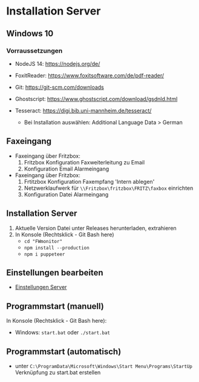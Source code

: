 # Installation Server

## Windows 10

### Vorraussetzungen

-   NodeJS 14: https://nodejs.org/de/
-   FoxitReader: https://www.foxitsoftware.com/de/pdf-reader/
-   Git: https://git-scm.com/downloads
-   Ghostscript: https://www.ghostscript.com/download/gsdnld.html
-   Tesseract: https://digi.bib.uni-mannheim.de/tesseract/

    -   Bei Installation auswählen: Additional Language Data > German

## Faxeingang

-   Faxeingang über Fritzbox:
    1. Fritzbox Konfiguration Faxweiterleitung zu Email
    2. Konfiguration Email Alarmeingang
-   Faxeingang über Fritzbox:
    1. Frtitzbox Konfiguration Faxempfang 'Intern ablegen'
    2. Netzwerklaufwerk für `\\Fritzbox\fritzbox\FRITZ\faxbox` einrichten
    3. Konfiguration Datei Alarmeingang

## Installation Server

1. Aktuelle Version Datei unter Releases herunterladen, extrahieren
2. In Konsole (Rechtsklick - Git Bash here)
    - `cd "FWmonitor"`
    - `npm install --production`
    - `npm i puppeteer`

## Einstellungen bearbeiten

-   [Einstellungen Server](Einstellungen_Server.md)

## Programmstart (manuell)

In Konsole (Rechtsklick - Git Bash here):

-   Windows: `start.bat` oder `./start.bat`

## Programmstart (automatisch)

-   unter `C:\ProgramData\Microsoft\Windows\Start Menu\Programs\StartUp` Verknüpfung zu start.bat
    erstellen
